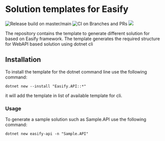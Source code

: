 # Solution templates for Easify

![Release build on master/main](https://github.com/icgam/Easify.Templates/workflows/Release%20build%20on%20master/main/badge.svg) ![CI on Branches and PRs](https://github.com/icgam/Easify.Templates/workflows/CI%20on%20Branches%20and%20PRs/badge.svg)  ![](https://img.shields.io/nuget/v/Easify.Templates.svg?style=flat-square)

The repository contains the template to generate different solution for based on Easify framework. The template generates the required structure for WebAPI based solution using dotnet cli

## Installation

To install the template for the dotnet command line use the following command:

`dotnet new --install "Easify.API::*"`

it will add the template in list of available template for cli.

### Usage

To generate a sample solution such as Sample.API use the following command:

`dotnet new easify-api -n "Sample.API"`
